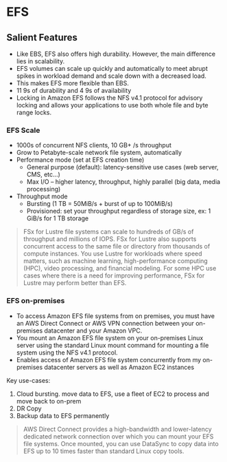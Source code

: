 # EFS

## Salient Features
- Like EBS, EFS also offers high durability. However, the main difference lies in scalability. 
- EFS volumes can scale up quickly and automatically to meet abrupt spikes in workload demand and scale down with a decreased load. 
- This makes EFS more flexible than EBS.
- 11 9s of durability and 4 9s of availability
- Locking in Amazon EFS follows the NFS v4.1 protocol for advisory locking and allows your applications to use both whole file and byte range locks.

### EFS Scale
- 1000s of concurrent NFS clients, 10 GB+ /s throughput
- Grow to Petabyte-scale network file system, automatically
- Performance mode (set at EFS creation time)
    - General purpose (default): latency-sensitive use cases (web server, CMS, etc…)
    - Max I/O – higher latency, throughput, highly parallel (big data, media processing)
- Throughput mode
    - Bursting (1 TB = 50MiB/s + burst of up to 100MiB/s)
    - Provisioned: set your throughput regardless of storage size, ex: 1 GiB/s for 1 TB storage
 
 > FSx for Lustre file systems can scale to hundreds of GB/s of throughput and millions of IOPS. FSx for Lustre also supports concurrent access to the same file or directory from thousands of compute instances. You use Lustre for workloads where speed matters, such as machine learning, high-performance computing (HPC), video processing, and financial modeling.
 > For some HPC use cases where there is a need for improving performance, FSx for Lustre may perform better than EFS. 
    
### EFS on-premises
- To access Amazon EFS file systems from on premises, you must have an AWS Direct Connect or AWS VPN connection between your on-premises datacenter and your Amazon VPC.
- You mount an Amazon EFS file system on your on-premises Linux server using the standard Linux mount command for mounting a file system using the NFS v4.1 protocol.
- Enables access of Amazon EFS file system concurrently from my on-premises datacenter servers as well as Amazon EC2 instances

Key use-cases:
1. Cloud bursting. move data to EFS, use a fleet of EC2 to process and move back to on-prem
2. DR Copy
3. Backup data to EFS permanently

> AWS Direct Connect provides a high-bandwidth and lower-latency dedicated network connection over which you can mount your EFS file systems. Once mounted, you can use DataSync to copy data into EFS up to 10 times faster than standard Linux copy tools.


